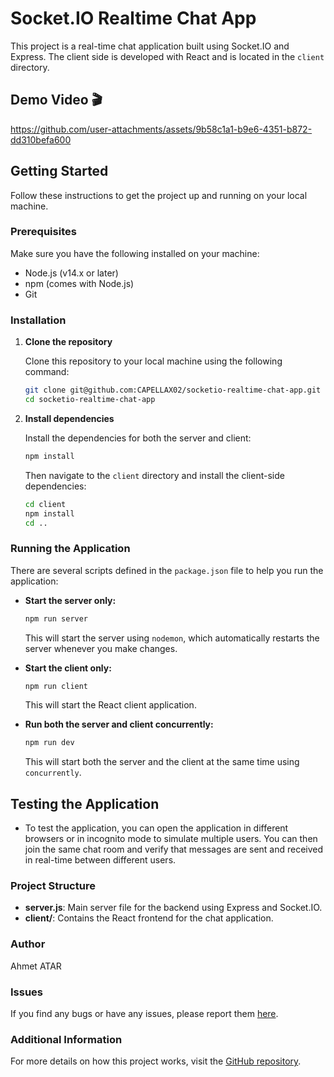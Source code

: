 # Socket.IO Realtime Chat App

This project is a real-time chat application built using Socket.IO and Express. The client side is developed with React and is located in the `client` directory.

## Demo Video 🎬

https://github.com/user-attachments/assets/9b58c1a1-b9e6-4351-b872-dd310befa600


## Getting Started

Follow these instructions to get the project up and running on your local machine.

### Prerequisites

Make sure you have the following installed on your machine:

- Node.js (v14.x or later)
- npm (comes with Node.js)
- Git

### Installation

1. **Clone the repository**

   Clone this repository to your local machine using the following command:

   ```bash
   git clone git@github.com:CAPELLAX02/socketio-realtime-chat-app.git
   cd socketio-realtime-chat-app
   ```

2. **Install dependencies**

   Install the dependencies for both the server and client:

   ```bash
   npm install
   ```

   Then navigate to the `client` directory and install the client-side dependencies:

   ```bash
   cd client
   npm install
   cd ..
   ```

### Running the Application

There are several scripts defined in the `package.json` file to help you run the application:

- **Start the server only:**

  ```bash
  npm run server
  ```

  This will start the server using `nodemon`, which automatically restarts the server whenever you make changes.

- **Start the client only:**

  ```bash
  npm run client
  ```

  This will start the React client application.

- **Run both the server and client concurrently:**

  ```bash
  npm run dev
  ```

  This will start both the server and the client at the same time using `concurrently`.

## Testing the Application

- To test the application, you can open the application in different browsers or in incognito mode to simulate multiple users. You can then join the same chat room and verify that messages are sent and received in real-time between different users.

### Project Structure

- **server.js**: Main server file for the backend using Express and Socket.IO.
- **client/**: Contains the React frontend for the chat application.

### Author

Ahmet ATAR

### Issues

If you find any bugs or have any issues, please report them [here](https://github.com/CAPELLAX02/socketio-realtime-chat-app/issues).

### Additional Information

For more details on how this project works, visit the [GitHub repository](https://github.com/CAPELLAX02/socketio-realtime-chat-app).
